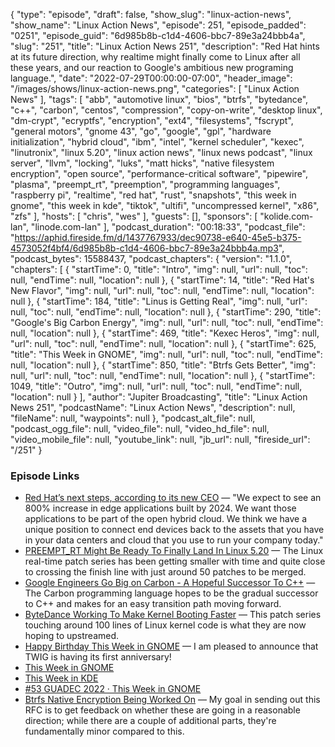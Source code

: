 {
  "type": "episode",
  "draft": false,
  "show_slug": "linux-action-news",
  "show_name": "Linux Action News",
  "episode": 251,
  "episode_padded": "0251",
  "episode_guid": "6d985b8b-c1d4-4606-bbc7-89e3a24bbb4a",
  "slug": "251",
  "title": "Linux Action News 251",
  "description": "Red Hat hints at its future direction, why realtime might finally come to Linux after all these years, and our reaction to Google's ambitious new programing language.",
  "date": "2022-07-29T00:00:00-07:00",
  "header_image": "/images/shows/linux-action-news.png",
  "categories": [
    "Linux Action News"
  ],
  "tags": [
    "abb",
    "automotive linux",
    "bios",
    "btrfs",
    "bytedance",
    "c++",
    "carbon",
    "centos",
    "compression",
    "copy-on-write",
    "desktop linux",
    "dm-crypt",
    "ecryptfs",
    "encryption",
    "ext4",
    "filesystems",
    "fscrypt",
    "general motors",
    "gnome 43",
    "go",
    "google",
    "gpl",
    "hardware initialization",
    "hybrid cloud",
    "ibm",
    "intel",
    "kernel scheduler",
    "kexec",
    "linutronix",
    "linux 5.20",
    "linux action news",
    "linux news podcast",
    "linux server",
    "llvm",
    "locking",
    "luks",
    "matt hicks",
    "native filesystem encryption",
    "open source",
    "performance-critical software",
    "pipewire",
    "plasma",
    "preempt_rt",
    "preemption",
    "programming languages",
    "raspberry pi",
    "realtime",
    "red hat",
    "rust",
    "snapshots",
    "this week in gnome",
    "this week in kde",
    "tiktok",
    "ultifi",
    "uncompressed kernel",
    "x86",
    "zfs"
  ],
  "hosts": [
    "chris",
    "wes"
  ],
  "guests": [],
  "sponsors": [
    "kolide.com-lan",
    "linode.com-lan"
  ],
  "podcast_duration": "00:18:33",
  "podcast_file": "https://aphid.fireside.fm/d/1437767933/dec90738-e640-45e5-b375-4573052f4bf4/6d985b8b-c1d4-4606-bbc7-89e3a24bbb4a.mp3",
  "podcast_bytes": 15588437,
  "podcast_chapters": {
    "version": "1.1.0",
    "chapters": [
      {
        "startTime": 0,
        "title": "Intro",
        "img": null,
        "url": null,
        "toc": null,
        "endTime": null,
        "location": null
      },
      {
        "startTime": 14,
        "title": "Red Hat's New Flavor",
        "img": null,
        "url": null,
        "toc": null,
        "endTime": null,
        "location": null
      },
      {
        "startTime": 184,
        "title": "Linus is Getting Real",
        "img": null,
        "url": null,
        "toc": null,
        "endTime": null,
        "location": null
      },
      {
        "startTime": 290,
        "title": "Google's Big Carbon Energy",
        "img": null,
        "url": null,
        "toc": null,
        "endTime": null,
        "location": null
      },
      {
        "startTime": 469,
        "title": "Kexec Heros",
        "img": null,
        "url": null,
        "toc": null,
        "endTime": null,
        "location": null
      },
      {
        "startTime": 625,
        "title": "This Week in GNOME",
        "img": null,
        "url": null,
        "toc": null,
        "endTime": null,
        "location": null
      },
      {
        "startTime": 850,
        "title": "Btrfs Gets Better",
        "img": null,
        "url": null,
        "toc": null,
        "endTime": null,
        "location": null
      },
      {
        "startTime": 1049,
        "title": "Outro",
        "img": null,
        "url": null,
        "toc": null,
        "endTime": null,
        "location": null
      }
    ],
    "author": "Jupiter Broadcasting",
    "title": "Linux Action News 251",
    "podcastName": "Linux Action News",
    "description": null,
    "fileName": null,
    "waypoints": null
  },
  "podcast_alt_file": null,
  "podcast_ogg_file": null,
  "video_file": null,
  "video_hd_file": null,
  "video_mobile_file": null,
  "youtube_link": null,
  "jb_url": null,
  "fireside_url": "/251"
}


### Episode Links

  * [Red Hat’s next steps, according to its new CEO](https://www.zdnet.com/article/red-hats-next-steps-according-to-its-new-ceo-and-chairman/ "Red Hat’s next steps, according to its new CEO") — "We expect to see an 800% increase in edge applications built by 2024. We want those applications to be part of the open hybrid cloud. We think we have a unique position to connect end devices back to the assets that you have in your data centers and cloud that you use to run your company today."
  * [PREEMPT_RT Might Be Ready To Finally Land In Linux 5.20](https://www.phoronix.com/news/520-Maybe-Real-Time-PREEMPT_RT "PREEMPT_RT Might Be Ready To Finally Land In Linux 5.20") — The Linux real-time patch series has been getting smaller with time and quite close to crossing the finish line with just around 50 patches to be merged.
  * [Google Engineers Go Big on Carbon - A Hopeful Successor To C++](https://www.phoronix.com/news/Carbon-Successor-To-CPP "Google Engineers Go Big on Carbon - A Hopeful Successor To C++") — The Carbon programming language hopes to be the gradual successor to C++ and makes for an easy transition path moving forward.
  * [ByteDance Working To Make Kernel Booting Faster](https://www.phoronix.com/news/Bytedance-Faster-Kexec-Reboot "ByteDance Working To Make Kernel Booting Faster") — This patch series touching around 100 lines of Linux kernel code is what they are now hoping to upstreamed.
  * [Happy Birthday This Week in GNOME](https://thisweek.gnome.org/posts/2022/07/twig-52/ "Happy Birthday This Week in GNOME") — I am pleased to announce that TWIG is having its first anniversary!
  * [This Week in GNOME](http://thisweek.gnome.org/ "This Week in GNOME")
  * [This Week in KDE](https://pointieststick.com/category/this-week-in-kde/ "This Week in KDE")
  * [#53 GUADEC 2022 · This Week in GNOME](https://thisweek.gnome.org/posts/2022/07/twig-53/ "#53 GUADEC 2022 · This Week in GNOME")
  * [Btrfs Native Encryption Being Worked On](https://www.phoronix.com/news/Btrfs-FSCRYPT-Encryption-RFC-v2 "Btrfs Native Encryption Being Worked On") — My goal in sending out this RFC is to get feedback on whether these are going in a reasonable direction; while there are a couple of additional parts, they're fundamentally minor compared to this. 


